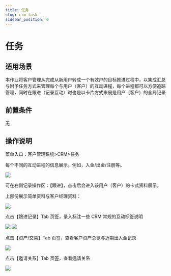 ```yaml
---
title: 任务
slug: crm-task
sidebar_position: 0
---
```



# 任务

## 适用场景

本作业将客户管理从完成从新用户转成一个有效户的目标推进过程中，以集成汇总与附予任务方式来管理每个与用户（客户）的互动进程，每个进程都可以方便追踪管理，同时在跟进（记录互动）时也是以卡片方式来展是用户（客户）的全局记录

## 前置条件

无

## 操作说明

菜单入口：客户管理系统&gt;CRM&gt;任务

每个不同的互动进程的信息展示。例如，入金/出金/注册等。

<img src="/assets/Uacrb812DoXiJCxrfabcohjYnrb.png"/>

可在右侧记录操作区：【跟进】，点击后会进入该用户（客户）的卡式资料展示。

上部份展示简单资料与客户经理资料：

<img src="/assets/Drt2bZzYqoskhfxrHvfcyZ8bneg.png"/>

点击【跟进记录】Tab 页签，录入标注一些 CRM 常规的互动标签说明

<img src="/assets/D33obqQTRoLLiyxKVeecRCtinId.png"/>

<img src="/assets/HNwKbnFpjoeOlqxENbBcPN5Unlc.png"/>

点击【资产/交易】Tab 页签，查看客户资产总览与近期出入金记录

<img src="/assets/REeMbVmyFo351Hxdz24cGMyJnlf.png"/>

点击【邀请关系】Tab 页签，查看邀请关系

<img src="/assets/Xe1Sb8evjoEJEgxtzxccrydrnBh.png"/>

